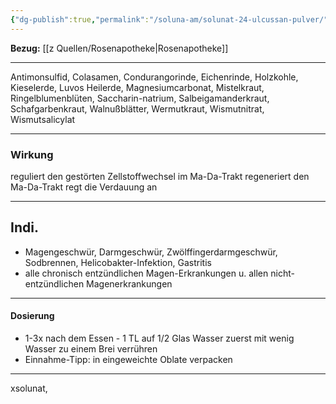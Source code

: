 ```yaml
---
{"dg-publish":true,"permalink":"/soluna-am/solunat-24-ulcussan-pulver/"}
---
```


**Bezug:** [[z Quellen/Rosenapotheke\|Rosenapotheke]]
***
Antimonsulfid, Colasamen, Condurangorinde, Eichenrinde, Holzkohle, Kieselerde, Luvos Heilerde, Magnesiumcarbonat, Mistelkraut, Ringelblumenblüten, Saccharin-natrium, Salbeigamanderkraut, Schafgarbenkraut, Walnußblätter, Wermutkraut, Wismutnitrat, Wismutsalicylat
***
### Wirkung
reguliert den gestörten Zellstoffwechsel im Ma-Da-Trakt
regeneriert den Ma-Da-Trakt
regt die Verdauung an
***
## Indi.
* Magengeschwür, Darmgeschwür, Zwölffingerdarmgeschwür, Sodbrennen, Helicobakter-Infektion, Gastritis
* alle chronisch entzündlichen Magen-Erkrankungen u. allen nicht-entzündlichen Magenerkrankungen
***
#### Dosierung
- 1-3x nach dem Essen - 1 TL auf 1/2 Glas Wasser
zuerst mit wenig Wasser zu einem Brei verrühren
- Einnahme-Tipp: in eingeweichte Oblate verpacken
* * *
xsolunat, 